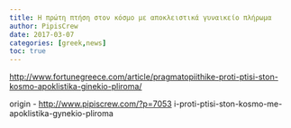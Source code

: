```yaml
---
title: Η πρώτη πτήση στον κόσμο με αποκλειστικά γυναικείο πλήρωμα
author: PipisCrew
date: 2017-03-07
categories: [greek,news]
toc: true
---
```


http://www.fortunegreece.com/article/pragmatopiithike-proti-ptisi-ston-kosmo-apoklistika-ginekio-pliroma/

origin - http://www.pipiscrew.com/?p=7053 i-proti-ptisi-ston-kosmo-me-apoklistika-gynekio-pliroma
